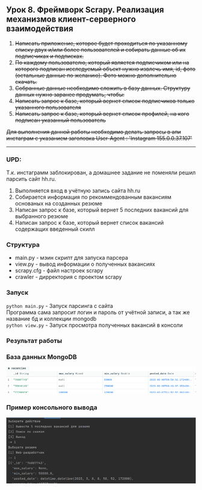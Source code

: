 ## Урок 8. Фреймворк Scrapy. Реализация механизмов клиент-серверного взаимодействия

1) ~~Написать приложение, которое будет проходиться по указанному списку двух и/или более пользователей и собирать данные об их подписчиках и подписках.~~
2) ~~По каждому пользователю, который является подписчиком или на которого подписан исследуемый объект нужно извлечь имя, id, фото (остальные данные по
желанию). Фото можно дополнительно скачать.~~
4) ~~Собранные данные необходимо сложить в базу данных. Структуру данных нужно заранее продумать, чтобы:~~
5) ~~Написать запрос к базе, который вернет список подписчиков только указанного пользователя~~
6) ~~Написать запрос к базе, который вернет список профилей, на кого подписан указанный пользователь~~

~~Для выполнения данной работы необходимо делать запросы в апи инстаграм с указанием заголовка User-Agent : 'Instagram 155.0.0.37.107'~~

---
### UPD:
Т.к. инстаграмм заблокирован, а домашнее задание не поменяли решил парсить сайт hh.ru.
1) Выполняется вход в учётную запись сайта hh.ru
2) Собирается информация по рекоммендованным вакансиям основаных на созданных резюме
3) Написан запрос к базе, который вернет 5 последних вакансий для выбранного резюме
4) Написан запрос к базе, который вернет список вакансий содержащих введенный скилл

### Структура
- main.py - мэин скрипт для запуска парсера
- view.py - вывод информации о полученных вакансиях
- scrapy.cfg - файл настроек scrapy
- crawler - дирректория с проектом scrapy

### Запуск
`python main.py` - Запуск парсинга с сайта<br>
Программа сама запросит логин и пароль от учётной записи, а так же название бд и коллекции mongodb<br>
`python view.py` - Запуск просмотра полученных вакансий в консоли

### Результат работы
### База данных MongoDB
![screen-1.png](results%2Fscreen-1.png)
### Пример консольного вывода
![screen-2.png](results%2Fscreen-2.png)
